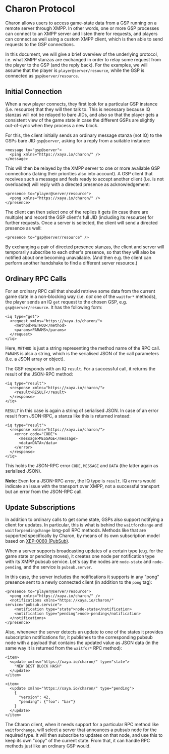 # Charon Protocol

Charon allows users to access game-state data from a GSP running on a
remote server through XMPP.  In other words, one or more GSP processes
can connect to an XMPP server and listen there for requests, and players
can connect as well using a custom XMPP client, which is then able to
send requests to the GSP connections.

In this document, we will give a brief overview of the underlying
protocol, i.e. what XMPP stanzas are exchanged in order to relay some
request from the player to the GSP (and the reply back).  For the examples,
we will assume that the player is `player@server/resource`, while the GSP
is connected as `gsp@server/resource`.

## Initial Connection

When a new player connects, they first look for a particular GSP instance
(i.e. resource) that they will then talk to.  This is necessary because
IQ stanzas will not be relayed to bare JIDs, and also so that the player
gets a consistent view of the game state in case the different GSPs are
slightly out-of-sync when they process a new block.

For this, the client initially sends an ordinary message stanza (not IQ)
to the GSPs bare JID `gsp@server`, asking for a reply from a suitable instance:

    <message to="gsp@server">
      <ping xmlns="https://xaya.io/charon/" />
    </message>

This will then be relayed by the XMPP server to one or more available GSP
connections (taking their priorities also into account).  A GSP client that
receives such a message and feels ready to accept another client (i.e. is not
overloaded) will reply with a directed presence as acknowledgement:

    <presence to="player@server/resource">
      <pong xmlns="https://xaya.io/charon/" />
    </presence>

The client can then select one of the replies it gets (in case there are
multiple) and record the GSP client's full JID (including its resource)
for further requests.  Once a server is selected, the client will send
a directed presence as well:

    <presence to="gsp@server/resource" />

By exchanging a pair of directed presence stanzas, the client and server
will temporarily subscribe to each other's presence, so that they will also
be notified about one becoming unavailable.
(And then e.g. the client can perform another handshake to find a different
server resource.)

## Ordinary RPC Calls

For an ordinary RPC call that should retrieve some data from the
current game state in a non-blocking way (i.e. *not* one of the `waitfor*`
methods), the player sends an IQ `get` request to the chosen GSP,
e.g. `gsp@server/resource`.  It has the following form:

    <iq type="get">
      <request xmlns="https://xaya.io/charon/">
        <method>METHOD</method>
        <params>PARAMS</params>
      </request>
    </iq>

Here, `METHOD` is just a string representing the method name of the RPC call.
`PARAMS` is also a string, which is the serialised JSON of the call parameters
(i.e. a JSON array or object).

The GSP responds with an IQ `result`.  For a successful call, it returns
the result of the JSON-RPC method:

    <iq type="result">
      <response xmlns="https://xaya.io/charon/">
        <result>RESULT</result>
      </response>
    </iq>

`RESULT` in this case is again a string of serialised JSON.  In case
of an error result from JSON-RPC, a stanza like this is returned instead:

    <iq type="result">
      <response xmlns="https://xaya.io/charon/">
        <error code="CODE">
          <message>MESSAGE</message>
          <data>DATA</data>
        </error>
      </response>
    </iq>

This holds the JSON-RPC error `CODE`, `MESSAGE` and `DATA` (the latter
again as serialised JSON).

**Note:**  Even for a JSON-RPC *error*, the IQ type is `result`.  IQ `error`s
would indicate an issue with the transport over XMPP, not a successful
transport but an error from the JSON-RPC call.

## Update Subscriptions

In addition to ordinary calls to get some state, GSPs also support
notifying a client for updates.  In particular, this is what is
behind the `waitforchange` and `waitforpendingchange` long-poll RPC methods.
Methods like that are supported specifically by Charon, by means of its
own subscription model based on
[XEP-0060 (PubSub)](https://xmpp.org/extensions/xep-0060.html).

When a server supports broadcasting updates of a certain type (e.g.
for the game state or pending moves), it creates one node per notification
type with its XMPP pubsub service.  Let's say the nodes are `node-state` and
`node-pending`, and the service is `pubsub.server`.

In this case, the server includes the notifications it supports in any "pong"
presence sent to a newly connected client (in addition to the `pong` tag):

    <presence to="player@server/resource">
      <pong xmlns="https://xaya.io/charon/" />
      <notifications xmlns="https://xaya.io/charon/" service="pubsub.service">
        <notification type="state">node-state</notification>
        <notification type="pending">node-pending</notification>
      </notifications>
    </presence>

Also, whenever the server detects an update to one of the states it provides
subscription notifications for, it publishes to the corresponding pubsub node
with a payload that contains the updated value as JSON data (in the same way
it is returned from the `waitfor*` RPC method):

    <item>
      <update xmlns="https://xaya.io/charon/" type="state">
        "NEW BEST BLOCK HASH"
      </update>
    </item>

    <item>
      <update xmlns="https://xaya.io/charon/" type="pending">
        {
          "version": 42,
          "pending": {"foo": "bar"}
        }
      </update>
    </item>

The Charon client, when it needs support for a particular RPC method like
`waitforchange`, will select a server that announces a pubsub node for the
required type.  It will then subscribe to updates on that node, and use this
to keep its own "copy" of the current state.  From that, it can handle
RPC methods just like an ordinary GSP would.
